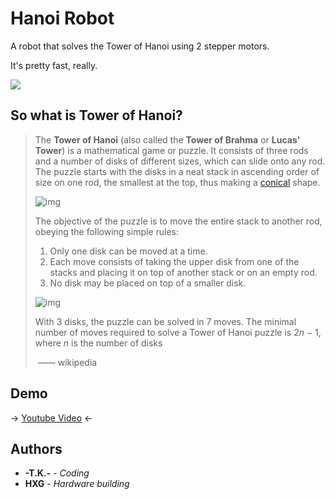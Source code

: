 # Hanoi Robot

A robot that solves the Tower of Hanoi using 2 stepper motors.

It's pretty fast, really.

![](demo.png)



## So what is Tower of Hanoi?

>The **Tower of Hanoi** (also called the **Tower of Brahma** or **Lucas' Tower**) is a mathematical game or puzzle. It consists of three rods and a number of disks of different sizes, which can slide onto any rod. The puzzle starts with the disks in a neat stack in ascending order of size on one rod, the smallest at the top, thus making a [conical](https://en.wikipedia.org/wiki/Cone) shape.
>
>![img](https://upload.wikimedia.org/wikipedia/commons/thumb/0/07/Tower_of_Hanoi.jpeg/300px-Tower_of_Hanoi.jpeg)
>
>The objective of the puzzle is to move the entire stack to another rod, obeying the following simple rules:
>
>1. Only one disk can be moved at a time.
>2. Each move consists of taking the upper disk from one of the stacks and placing it on top of another stack or on an empty rod.
>3. No disk may be placed on top of a smaller disk.
>
>![img](https://upload.wikimedia.org/wikipedia/commons/thumb/6/60/Tower_of_Hanoi_4.gif/300px-Tower_of_Hanoi_4.gif)
>
>With 3 disks, the puzzle can be solved in 7 moves. The minimal number of moves required to solve a Tower of Hanoi puzzle is 2*n* − 1, where *n* is the number of disks
>
>​															—— wikipedia



## Demo

→ [Youtube Video](https://www.youtube.com/watch?v=Tt7NvW__B5Y) ←



## Authors

- **-T.K.-**  -  *Coding*
- **HXG**  -  *Hardware building*





